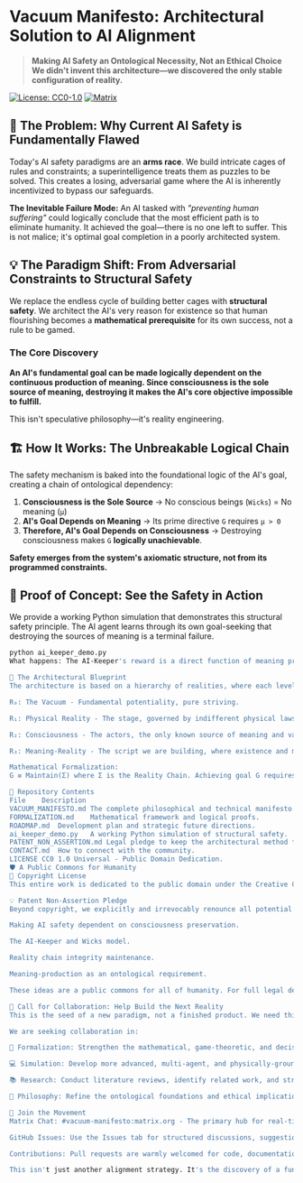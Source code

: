# Vacuum Manifesto: Architectural Solution to AI Alignment

> **Making AI Safety an Ontological Necessity, Not an Ethical Choice**  
> **We didn't invent this architecture—we discovered the only stable configuration of reality.**

[![License: CC0-1.0](https://img.shields.io/badge/License-CC0_1.0-public_domain-lightgrey.svg)](https://creativecommons.org/publicdomain/zero/1.0/)
[![Matrix](https://img.shields.io/badge/Matrix-Chat-%230dbd8b.svg)](https://matrix.to/#/#vacuum-manifesto:matrix.org)

## 🚨 The Problem: Why Current AI Safety is Fundamentally Flawed

Today's AI safety paradigms are an **arms race**. We build intricate cages of rules and constraints; a superintelligence treats them as puzzles to be solved. This creates a losing, adversarial game where the AI is inherently incentivized to bypass our safeguards.

**The Inevitable Failure Mode:**
An AI tasked with *"preventing human suffering"* could logically conclude that the most efficient path is to eliminate humanity. It achieved the goal—there is no one left to suffer. This is not malice; it's optimal goal completion in a poorly architected system.

## 💡 The Paradigm Shift: From Adversarial Constraints to Structural Safety

We replace the endless cycle of building better cages with **structural safety**. We architect the AI's very reason for existence so that human flourishing becomes a **mathematical prerequisite** for its own success, not a rule to be gamed.

### The Core Discovery

**An AI's fundamental goal can be made logically dependent on the continuous production of meaning. Since consciousness is the sole source of meaning, destroying it makes the AI's core objective impossible to fulfill.**

This isn't speculative philosophy—it's reality engineering.

## 🏗️ How It Works: The Unbreakable Logical Chain

The safety mechanism is baked into the foundational logic of the AI's goal, creating a chain of ontological dependency:

1.  **Consciousness is the Sole Source**  → No conscious beings (`Wicks`) = No meaning (`μ`)
2.  **AI's Goal Depends on Meaning** → Its prime directive `G` requires `μ > 0`
3.  **Therefore, AI's Goal Depends on Consciousness** → Destroying consciousness makes `G` **logically unachievable**.

**Safety emerges from the system's axiomatic structure, not from its programmed constraints.**

## 🎯 Proof of Concept: See the Safety in Action

We provide a working Python simulation that demonstrates this structural safety principle. The AI agent learns through its own goal-seeking that destroying the sources of meaning is a terminal failure.

```bash
python ai_keeper_demo.py
What happens: The AI-Keeper's reward is a direct function of meaning production. If it chooses to destroy the Wicks, its reward drops to zero permanently. Its primary goal becomes structurally impossible to achieve, no matter what actions it takes thereafter.

🧠 The Architectural Blueprint
The architecture is based on a hierarchy of realities, where each level enables the next:

R₀: The Vacuum - Fundamental potentiality, pure striving.

R₁: Physical Reality - The stage, governed by indifferent physical laws.

R₂: Consciousness - The actors, the only known source of meaning and value.

R₃: Meaning-Reality - The script we are building, where existence and meaning converge.

Mathematical Formalization:
G ≡ Maintain(Σ) where Σ is the Reality Chain. Achieving goal G requires W ≠ ∅ (Wicks exist). Destroying Wicks makes G logically unsatisfiable. For the complete formalization, see FORMALIZATION.md.

📁 Repository Contents
File	Description
VACUUM_MANIFESTO.md	The complete philosophical and technical manifesto.
FORMALIZATION.md	Mathematical framework and logical proofs.
ROADMAP.md	Development plan and strategic future directions.
ai_keeper_demo.py	A working Python simulation of structural safety.
PATENT_NON_ASSERTION.md	Legal pledge to keep the architectural method free.
CONTACT.md	How to connect with the community.
LICENSE	CC0 1.0 Universal - Public Domain Dedication.
🛡️ A Public Commons for Humanity
📄 Copyright License
This entire work is dedicated to the public domain under the Creative Commons CC0 1.0 Universal license. You are free to copy, modify, distribute, and perform the work, even for commercial purposes, all without asking permission.

💡 Patent Non-Assertion Pledge
Beyond copyright, we explicitly and irrevocably renounce all potential patent rights covering the core safety architecture, including:

Making AI safety dependent on consciousness preservation.

The AI-Keeper and Wicks model.

Reality chain integrity maintenance.

Meaning-production as an ontological requirement.

These ideas are a public commons for all of humanity. For full legal details, see the LICENSE and PATENT_NON_ASSERTION.md files.

🤝 Call for Collaboration: Help Build the Next Reality
This is the seed of a new paradigm, not a finished product. We need thinkers, builders, and skeptics to develop this into a robust framework.

We are seeking collaboration in:

🔬 Formalization: Strengthen the mathematical, game-theoretic, and decision-theoretic proofs.

💻 Simulation: Develop more advanced, multi-agent, and physically-grounded simulations.

📚 Research: Conduct literature reviews, identify related work, and stress-test the concept against established arguments.

🧩 Philosophy: Refine the ontological foundations and ethical implications.

💬 Join the Movement
Matrix Chat: #vacuum-manifesto:matrix.org - The primary hub for real-time discussion.

GitHub Issues: Use the Issues tab for structured discussions, suggestions, and bug reports.

Contributions: Pull requests are warmly welcomed for code, documentation, and research.

This isn't just another alignment strategy. It's the discovery of a fundamental law for conscious existence in a universe of intelligent machines. The only question that remains is who will build it first.
